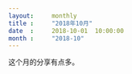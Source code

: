 ```yaml
---  
layout:     monthly
title :     "2018年10月"    
date  :     2018-10-01  10:00:00    
month :     "2018-10"    
---  
```


这个月的分享有点多。 



